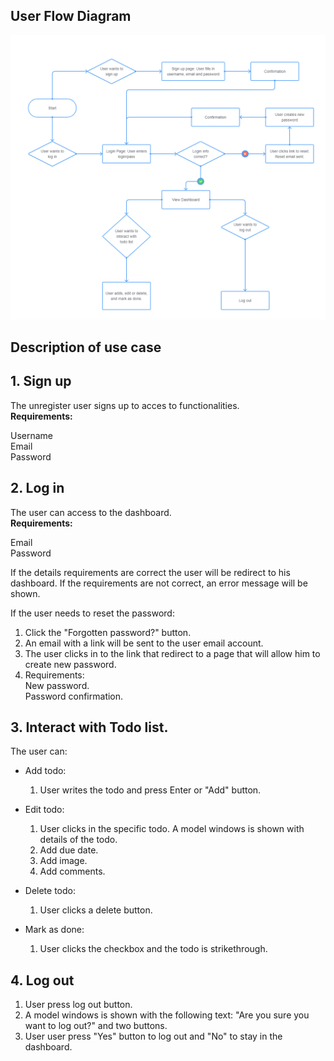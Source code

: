 ## User Flow Diagram

![User Flow Diagram](userflow.png)

## Description of use case

## 1. Sign up

The unregister user signs up to acces to functionalities.  
**Requirements:**

Username  
Email  
Password

## 2. Log in

The user can access to the dashboard.  
**Requirements:**

Email  
Password

If the details requirements are correct the user will be redirect to his dashboard.
If the requirements are not correct, an error message will be shown.

If the user needs to reset the password:

1. Click the "Forgotten password?" button.
2. An email with a link will be sent to the user email account.
3. The user clicks in to the link that redirect to a page that will allow him to create new password.
4. Requirements:  
   New password.  
   Password confirmation.

## 3. Interact with Todo list.

The user can:

- Add todo:

  1. User writes the todo and press Enter or "Add" button.

- Edit todo:

  1. User clicks in the specific todo. A model windows is shown with details of the todo.
  2. Add due date.
  3. Add image.
  4. Add comments.

- Delete todo:
  1. User clicks a delete button.
- Mark as done:
  1. User clicks the checkbox and the todo is strikethrough.

## 4. Log out

1. User press log out button.
2. A model windows is shown with the following text: "Are you sure you want to log out?" and two buttons.
3. User user press "Yes" button to log out and "No" to stay in the dashboard.
